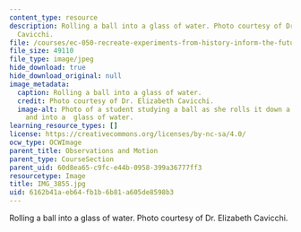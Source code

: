 ```yaml
---
content_type: resource
description: Rolling a ball into a glass of water. Photo courtesy of Dr. Elizabeth
  Cavicchi.
file: /courses/ec-050-recreate-experiments-from-history-inform-the-future-from-the-past-galileo-january-iap-2010/6162b41aeb64fb1b6b81a605de8598b3_IMG_3855.jpg
file_size: 49110
file_type: image/jpeg
hide_download: true
hide_download_original: null
image_metadata:
  caption: Rolling a ball into a glass of water.
  credit: Photo courtesy of Dr. Elizabeth Cavicchi.
  image-alt: Photo of a student studying a ball as she rolls it down a cardboard ramp
    and into a  glass of water.
learning_resource_types: []
license: https://creativecommons.org/licenses/by-nc-sa/4.0/
ocw_type: OCWImage
parent_title: Observations and Motion
parent_type: CourseSection
parent_uid: 60d8ea65-c9fc-e44b-0958-399a36777ff3
resourcetype: Image
title: IMG_3855.jpg
uid: 6162b41a-eb64-fb1b-6b81-a605de8598b3
---
```

Rolling a ball into a glass of water. Photo courtesy of Dr. Elizabeth Cavicchi.